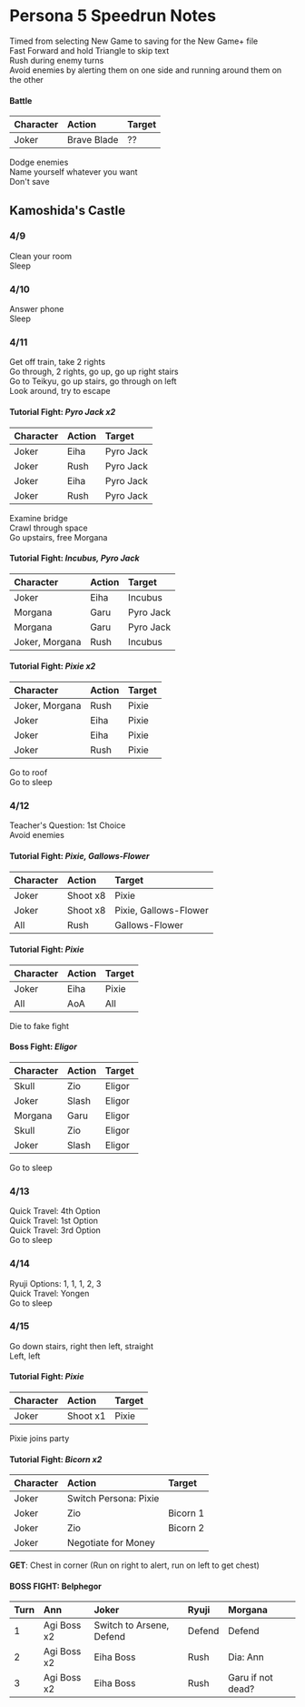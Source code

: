 # Persona 5 Speedrun Notes

Timed from selecting New Game to saving for the New Game+ file  
Fast Forward and hold Triangle to skip text  
Rush during enemy turns  
Avoid enemies by alerting them on one side and running around them on the other  

#### Battle

| Character | Action | Target |
| :--       | :--    | :--    |
| Joker     | Brave Blade | ?? |

Dodge enemies  
Name yourself whatever you want  
Don't save  

## Kamoshida's Castle

### 4/9
Clean your room  
Sleep  
  
### 4/10
Answer phone  
Sleep  

### 4/11
Get off train, take 2 rights  
Go through, 2 rights, go up, go up right stairs  
Go to Teikyu, go up stairs, go through on left  
Look around, try to escape  
  
#### Tutorial Fight: *Pyro Jack x2*
| Character | Action | Target    |
| :--       | :--    | :--       |
| Joker     | Eiha   | Pyro Jack |
| Joker     | Rush   | Pyro Jack |
| Joker     | Eiha   | Pyro Jack |
| Joker     | Rush   | Pyro Jack |  
  
Examine bridge  
Crawl through space  
Go upstairs, free Morgana  

#### Tutorial Fight: *Incubus, Pyro Jack*
| Character      | Action | Target    |
| :--            | :--    | :--       |
| Joker          | Eiha   | Incubus   |
| Morgana        | Garu   | Pyro Jack |
| Morgana        | Garu   | Pyro Jack |
| Joker, Morgana | Rush   | Incubus   |
  
#### Tutorial Fight: *Pixie x2*
| Character      | Action | Target |
| :--            | :--    | :--    |
| Joker, Morgana | Rush   | Pixie  |
| Joker          | Eiha   | Pixie  |
| Joker          | Eiha   | Pixie  |
| Joker          | Rush   | Pixie  |
  
Go to roof  
Go to sleep  
  
### 4/12

Teacher's Question: 1st Choice  
Avoid enemies  

#### Tutorial Fight: *Pixie, Gallows-Flower*
| Character | Action | Target                  |
| :--       | :--      | :--                   |
| Joker     | Shoot x8 | Pixie                 |
| Joker     | Shoot x8 | Pixie, Gallows-Flower |
| All       | Rush     | Gallows-Flower        |

#### Tutorial Fight: *Pixie*
| Character | Action | Target                  |
| :--       | :--      | :--                   |
| Joker     | Eiha     | Pixie                 |
| All       | AoA      | All                   |
  
Die to fake fight  
  
#### Boss Fight: *Eligor*
| Character | Action | Target   |
| :--       | :--      | :--    |
| Skull     | Zio      | Eligor |
| Joker     | Slash    | Eligor |
| Morgana   | Garu     | Eligor |
| Skull     | Zio      | Eligor |
| Joker     | Slash    | Eligor |
  
Go to sleep  
  
### 4/13
Quick Travel: 4th Option  
Quick Travel: 1st Option  
Quick Travel: 3rd Option  
Go to sleep  

### 4/14
Ryuji Options: 1, 1, 1, 2, 3  
Quick Travel: Yongen  
Go to sleep  

### 4/15
Go down stairs, right then left, straight  
Left, left  
  
#### Tutorial Fight: *Pixie*
| Character | Action  | Target  |
| :--       | :--      | :--    |
| Joker     | Shoot x1 | Pixie  |  

Pixie joins party

#### Tutorial Fight: *Bicorn x2*

| Character | Action  | Target  |
| :--       | :--      | :--    |
| Joker     | Switch Persona: Pixie | |
| Joker     | Zio | Bicorn 1 |
| Joker     | Zio | Bicorn 2 |
| Joker     | Negotiate for Money | |
  
**GET**: Chest in corner (Run on right to alert, run on left to get chest)  

#### BOSS FIGHT: Belphegor
| Turn | Ann | Joker | Ryuji | Morgana |
| :-- | :-- | :-- | :-- | :-- |
| 1 | Agi Boss x2 | Switch to Arsene, Defend | Defend | Defend |
| 2 | Agi Boss x2 | Eiha Boss | Rush | Dia: Ann |
| 3 | Agi Boss x2 | Eiha Boss | Rush | Garu if not dead? |
